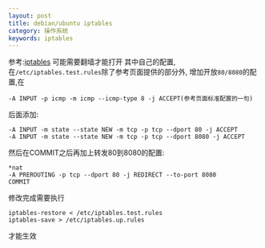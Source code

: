 ```yaml
---
layout: post
title: debian/ubuntu iptables
category: 操作系统
keywords: iptables
---
```


参考:[iptables](https://wiki.debian.org/iptables)  可能需要翻墙才能打开
其中自己的配置,在`/etc/iptables.test.rules`除了参考页面提供的部分外,
增加开放`80/8080`的配置,在

```
-A INPUT -p icmp -m icmp --icmp-type 8 -j ACCEPT(参考页面标准配置的一句)
```
后面添加:

```
-A INPUT -m state --state NEW -m tcp -p tcp --dport 80 -j ACCEPT
-A INPUT -m state --state NEW -m tcp -p tcp --dport 8080 -j ACCEPT
```

然后在COMMIT之后再加上转发80到8080的配置:

```
*nat
-A PREROUTING -p tcp --dport 80 -j REDIRECT --to-port 8080
COMMIT
```

修改完成需要执行

```
iptables-restore < /etc/iptables.test.rules
iptables-save > /etc/iptables.up.rules
```
才能生效
